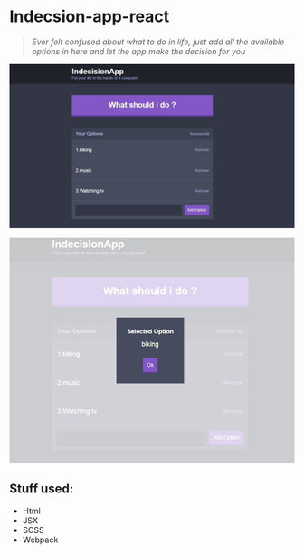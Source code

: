 # Indecsion-app-react

> _Ever felt confused about what to do in life, just add all the available options in here and let the app make the decision for you_

![](Screenshot1.jpg)

![](Screenshot2.jpg)

## Stuff used:

- Html
- JSX
- SCSS
- Webpack
